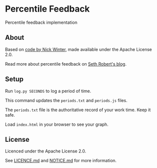 # Percentile Feedback

Percentile feedback implementation

## About

Based on [code by Nick Winter](http://www.nickwinter.net/codecombat-stats), made available under the Apache License 2.0.

Read more about percentile feedback on [Seth Robert's blog](http://blog.sethroberts.net/category/percentile-feedback/).

## Setup

Run `log.py SECONDS` to log a period of time.

This command updates the `periods.txt` and `periods.js` files.

The `periods.txt` file is the authoritative record of your work time. Keep it safe.

Load `index.html` in your browser to see your graph.

## License

Licenced under the Apache License 2.0.

See [LICENCE.md](LICENSE.md) and [NOTICE.md](NOTICE.md) for more information.
